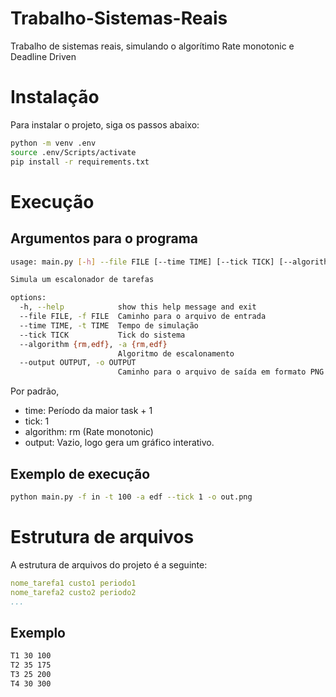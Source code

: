 # Trabalho-Sistemas-Reais
Trabalho de sistemas reais, simulando o algorítimo Rate monotonic e Deadline Driven

# Instalação
Para instalar o projeto, siga os passos abaixo:

```bash
python -m venv .env
source .env/Scripts/activate
pip install -r requirements.txt
```

# Execução
## Argumentos para o programa
```bash
usage: main.py [-h] --file FILE [--time TIME] [--tick TICK] [--algorithm {rm,edf}] [--output OUTPUT]

Simula um escalonador de tarefas

options:
  -h, --help            show this help message and exit
  --file FILE, -f FILE  Caminho para o arquivo de entrada
  --time TIME, -t TIME  Tempo de simulação
  --tick TICK           Tick do sistema
  --algorithm {rm,edf}, -a {rm,edf}
                        Algoritmo de escalonamento
  --output OUTPUT, -o OUTPUT
                        Caminho para o arquivo de saída em formato PNG

```
Por padrão,
- time: Período da maior task + 1
- tick: 1
- algorithm: rm (Rate monotonic)
- output: Vazio, logo gera um gráfico interativo.


## Exemplo de execução
```bash
python main.py -f in -t 100 -a edf --tick 1 -o out.png
```

# Estrutura de arquivos
A estrutura de arquivos do projeto é a seguinte:

```yaml
nome_tarefa1 custo1 periodo1
nome_tarefa2 custo2 periodo2
...
```


## Exemplo
```bash
T1 30 100
T2 35 175
T3 25 200
T4 30 300
```
